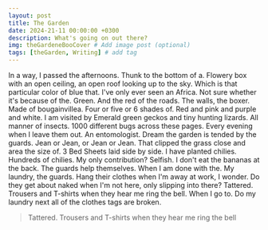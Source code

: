 ```yaml
---
layout: post
title: The Garden
date: 2024-21-11 00:00:00 +0300
description: What's going on out there? 
img: theGardeneBooCover # Add image post (optional)
tags: [theGarden, Writing] # add tag
---
```


In a way, I passed the afternoons. Thunk to the bottom of a. Flowery box with an open ceiling, an open roof looking up to the sky. Which is that particular color of blue that. I've only ever seen an Africa. Not sure whether it's because of the. Green. And the red of the roads. The walls, the boxer. Made of bougainvillea. Four or five or 6 shades of. Red and pink and purple and white. I am visited by Emerald green geckos and tiny hunting lizards. All manner of insects. 1000 different bugs across these pages. Every evening when I leave them out. An entomologist. Dream the garden is tended by the guards. Jean or Jean, or Jean or Jean. That clipped the grass close and area the size of. 3 Bed Sheets laid side by side. I have planted chilies. Hundreds of chilies. My only contribution? Selfish. I don't eat the bananas at the back. The guards help themselves. When I am done with the. My laundry, the guards. Hang their clothes when I'm away at work, I wonder. Do they get about naked when I'm not here, only slipping into there? Tattered. Trousers and T-shirts when they hear me ring the bell. When I go to. Do my laundry next all of the clothes tags are broken.

>Tattered. Trousers and T-shirts when they hear me ring the bell
